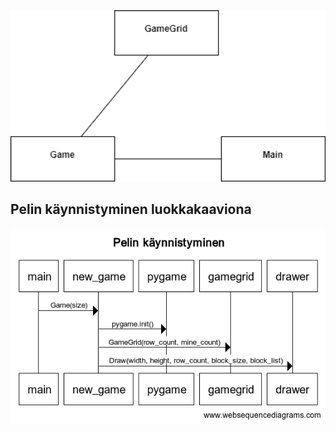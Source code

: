 <img src="https://github.com/ahelkala/ot-harjoitustyo/blob/master/dokumentaatio/kuvat/luokkakaavio.png" width="750">


## Pelin käynnistyminen luokkakaaviona
<img src="https://github.com/ahelkala/ot-harjoitustyo/blob/master/dokumentaatio/kuvat/gamestart.png" width="750">
